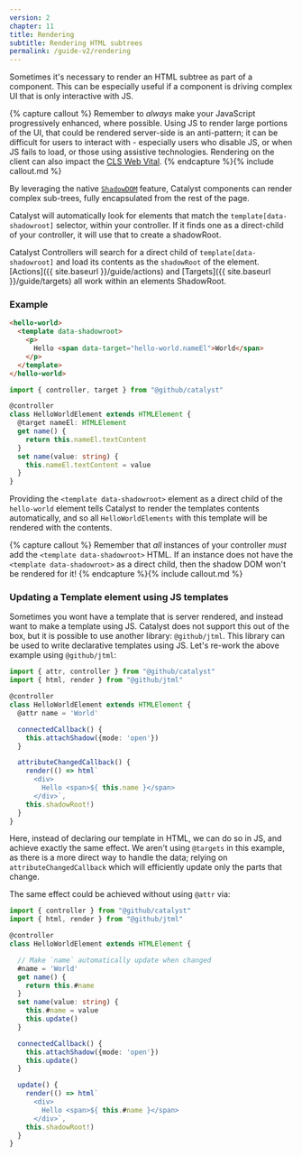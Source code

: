 ```yaml
---
version: 2
chapter: 11
title: Rendering
subtitle: Rendering HTML subtrees
permalink: /guide-v2/rendering
---
```


Sometimes it's necessary to render an HTML subtree as part of a component. This can be especially useful if a component is driving complex UI that is only interactive with JS.

{% capture callout %}
Remember to _always_ make your JavaScript progressively enhanced, where possible. Using JS to render large portions of the UI, that could be rendered server-side is an anti-pattern; it can be difficult for users to interact with - especially users who disable JS, or when JS fails to load, or those using assistive technologies. Rendering on the client can also impact the [CLS Web Vital](https://web.dev/cls/).
{% endcapture %}{% include callout.md %}

By leveraging the native [`ShadowDOM`](https://developer.mozilla.org/en-US/docs/Web/Web_Components/Using_shadow_DOM) feature, Catalyst components can render complex sub-trees, fully encapsulated from the rest of the page.

Catalyst will automatically look for elements that match the `template[data-shadowroot]` selector, within your controller. If it finds one as a direct-child of your controller, it will use that to create a shadowRoot. 

Catalyst Controllers will search for a direct child of `template[data-shadowroot]` and load its contents as the `shadowRoot` of the element. [Actions]({{ site.baseurl }}/guide/actions) and [Targets]({{ site.baseurl }}/guide/targets) all work within an elements ShadowRoot.

### Example

```html
<hello-world>
  <template data-shadowroot>
    <p>
      Hello <span data-target="hello-world.nameEl">World</span>
    </p>
  </template>
</hello-world>
```
```typescript
import { controller, target } from "@github/catalyst"

@controller
class HelloWorldElement extends HTMLElement {
  @target nameEl: HTMLElement
  get name() {
    return this.nameEl.textContent
  }
  set name(value: string) {
    this.nameEl.textContent = value
  }
}
```

Providing the `<template data-shadowroot>` element as a direct child of the `hello-world` element tells Catalyst to render the templates contents automatically, and so all `HelloWorldElements` with this template will be rendered with the contents.

{% capture callout %}
Remember that _all_ instances of your controller _must_ add the `<template data-shadowroot>` HTML. If an instance does not have the `<template data-shadowroot>` as a direct child, then the shadow DOM won't be rendered for it!
{% endcapture %}{% include callout.md %}

### Updating a Template element using JS templates

Sometimes you wont have a template that is server rendered, and instead want to make a template using JS. Catalyst does not support this out of the box, but it is possible to use another library: `@github/jtml`. This library can be used to write declarative templates using JS. Let's re-work the above example using `@github/jtml`:

```typescript
import { attr, controller } from "@github/catalyst"
import { html, render } from "@github/jtml"

@controller
class HelloWorldElement extends HTMLElement {
  @attr name = 'World'

  connectedCallback() {
    this.attachShadow({mode: 'open'})
  }

  attributeChangedCallback() {
    render(() => html`
      <div>
        Hello <span>${ this.name }</span>
      </div>`,
    this.shadowRoot!)
  }
}
```

Here, instead of declaring our template in HTML, we can do so in JS, and achieve exactly the same effect. We aren't using `@targets` in this example, as there is a more direct way to handle the data; relying on `attributeChangedCallback` which will efficiently update only the parts that change.

The same effect could be achieved without using `@attr` via:

```typescript
import { controller } from "@github/catalyst"
import { html, render } from "@github/jtml"

@controller
class HelloWorldElement extends HTMLElement {

  // Make `name` automatically update when changed
  #name = 'World'
  get name() {
    return this.#name
  }
  set name(value: string) {
    this.#name = value
    this.update()
  }

  connectedCallback() {
    this.attachShadow({mode: 'open'})
    this.update()
  }

  update() {
    render(() => html`
      <div>
        Hello <span>${ this.#name }</span>
      </div>`,
    this.shadowRoot!)
  }
}
```
